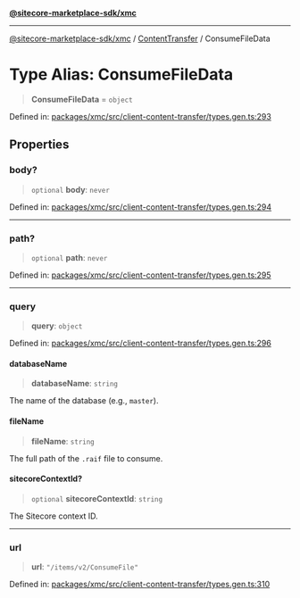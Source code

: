 [**@sitecore-marketplace-sdk/xmc**](../../../../README.md)

***

[@sitecore-marketplace-sdk/xmc](../../../../README.md) / [ContentTransfer](../README.md) / ConsumeFileData

# Type Alias: ConsumeFileData

> **ConsumeFileData** = `object`

Defined in: [packages/xmc/src/client-content-transfer/types.gen.ts:293](https://github.com/Sitecore/marketplace-sdk/blob/main/packages/xmc/src/client-content-transfer/types.gen.ts#L293)

## Properties

### body?

> `optional` **body**: `never`

Defined in: [packages/xmc/src/client-content-transfer/types.gen.ts:294](https://github.com/Sitecore/marketplace-sdk/blob/main/packages/xmc/src/client-content-transfer/types.gen.ts#L294)

***

### path?

> `optional` **path**: `never`

Defined in: [packages/xmc/src/client-content-transfer/types.gen.ts:295](https://github.com/Sitecore/marketplace-sdk/blob/main/packages/xmc/src/client-content-transfer/types.gen.ts#L295)

***

### query

> **query**: `object`

Defined in: [packages/xmc/src/client-content-transfer/types.gen.ts:296](https://github.com/Sitecore/marketplace-sdk/blob/main/packages/xmc/src/client-content-transfer/types.gen.ts#L296)

#### databaseName

> **databaseName**: `string`

The name of the database (e.g., `master`).

#### fileName

> **fileName**: `string`

The full path of the `.raif` file to consume.

#### sitecoreContextId?

> `optional` **sitecoreContextId**: `string`

The Sitecore context ID.

***

### url

> **url**: `"/items/v2/ConsumeFile"`

Defined in: [packages/xmc/src/client-content-transfer/types.gen.ts:310](https://github.com/Sitecore/marketplace-sdk/blob/main/packages/xmc/src/client-content-transfer/types.gen.ts#L310)
